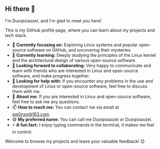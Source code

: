 ## Hi there 👋

I'm Duoqixiaozei, and I'm glad to meet you here!

<!--
**Duoqixiaozei/Duoqixiaozei** is a ✨ _special_ ✨ repository because its `README.md` (this file) appears on your GitHub profile.
-->
This is my GitHub profile page, where you can learn about my projects and tech stack.

- 🔭 **Currently focusing on:** Exploring Linux systems and popular open-source software on GitHub, and uncovering their mysteries.
- 🌱 **Currently learning:** Deeply studying the principles of the Linux kernel and the architectural design of various open-source software.
- 👯 **Looking forward to collaborating:** Very happy to communicate and learn with friends who are interested in Linux and open-source software, and make progress together.
- 🤔 **Looking for help with:** If you encounter any problems in the use and development of Linux or open-source software, feel free to discuss them with me.
- 💬 **About me:** If you are interested in Linux and open-source software, feel free to ask me any questions.
- 📫 **How to reach me:** You can contact me via email at <pw0nxx@163.com>.
- 😄 **My preferred name:** You can call me Duoqixiaozei or Duoqixiaozei.
- ⚡ **A fun fact:** I enjoy typing commands in the terminal, it makes me feel in control.

Welcome to browse my projects and leave your valuable feedback! 😊
